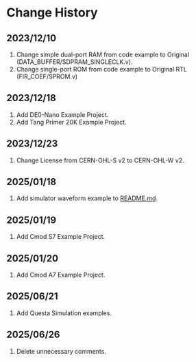# Change History

## 2023/12/10
1. Change simple dual-port RAM from code example to Original (DATA_BUFFER/SDPRAM_SINGLECLK.v).
2. Change single-port ROM from code example to Original RTL (FIR_COEF/SPROM.v)

## 2023/12/18
1. Add DE0-Nano Example Project.
2. Add Tang Primer 20K Example Project.

## 2023/12/23
1. Change License from CERN-OHL-S v2 to CERN-OHL-W v2.

## 2025/01/18
1. Add simulator waveform example to [README.md](/README.md).

## 2025/01/19
1. Add Cmod S7 Example Project.

## 2025/01/20
1. Add Cmod A7 Example Project.

## 2025/06/21
1. Add Questa Simulation examples.

## 2025/06/26
1. Delete unnecessary comments.
